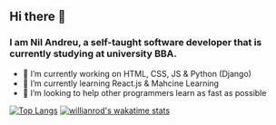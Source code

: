 ## Hi there 👋
### I am Nil Andreu, a self-taught software developer that is currently studying at university BBA.

- 🔭 I’m currently working on HTML, CSS, JS & Python (Django)
- 🌱 I’m currently learning React.js & Mahcine Learning
- 👯 I’m looking to help other programmers learn as fast as possible


[![Top Langs](https://github-readme-stats.vercel.app/api/top-langs/?username=Nil-Andreu&layout=compact&theme=gradient&exclude_repo=machinelearningcourse,mnistclassification,housingprices)](https://github.com/anuraghazra/github-readme-stats)
[![willianrod's wakatime stats](https://github-readme-stats.vercel.app/api/wakatime?username=NilAndreu)](https://github.com/anuraghazra/github-readme-stats)

